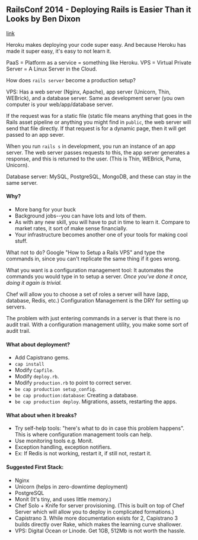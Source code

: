 ## RailsConf 2014 - Deploying Rails is Easier Than it Looks by Ben Dixon
[link](https://www.youtube.com/watch?v=hTofBnxyBUU)

Heroku makes deploying your code super easy. And because Heroku has made it super easy, it's easy to not learn it.

PaaS = Platform as a service = something like Heroku. VPS = Virtual Private Server = A Linux Server in the Cloud.

How does `rails server` become a production setup?

VPS: Has a web server (Nginx, Apache), app server (Unicorn, Thin, WEBrick), and a database server. Same as development server (you own computer is your web/app/database server.

If the request was for a static file (static file means anything that goes in the Rails asset pipeline or anything you might find in `public`, the web server will send that file directly. If that request is for a dynamic page, then it will get passed to an app sever.

When you run `rails s` in development, you run an instance of an app server. The web server passes requests to this, the app server generates a response, and this is returned to the user. (This is Thin, WEBrick, Puma, Unicorn).

Database server: MySQL, PostgreSQL, MongoDB, and these can stay in the same server.

#### Why?

- More bang for your buck
- Background jobs--you can have lots and lots of them.
- As with any new skill, you will have to put in time to learn it. Compare to market rates, it sort of make sense financially.
- Your infrastructure becomes another one of your tools for making cool stuff.

What not to do? Google "How to Setup a Rails VPS" and type the commands in, since you can't replicate the same thing if it goes wrong.

What you want is a configuration management tool: It automates the commands you would type in to setup a server. *Once you've done it once, doing it again is trivial.*

Chef will allow you to choose a set of roles a server will have (app, database, Redis, etc.) Configuration Management is the DRY for setting up servers.

The problem with just entering commands in a server is that there is no audit trail. With a configuration management utility, you make some sort of audit trail.

#### What about deployment?

- Add Capistrano gems.
- `cap install`
- Modify `Capfile`.
- Modify `deploy.rb`.
- Modify `production.rb` to point to correct server.
- `be cap production setup_config`.
- `be cap production:database`: Creating a database.
- `be cap production deploy`. Migrations, assets, restarting the apps.

#### What about when it breaks?

- Try self-help tools: "here's what to do in case this problem happens". This is where configuration management tools can help.
- Use monitoring tools e.g. Monit.
- Exception handling, exception notifiers.
- Ex: If Redis is not working, restart it, if still not, restart it.

#### Suggested First Stack:

- Nginx
- Unicorn (helps in zero-downtime deployment)
- PostgreSQL
- Monit (It's tiny, and uses little memory.)
- Chef Solo + Knife for server provisioning. (This is built on top of Chef Server which will allow you to deploy in complicated formations.)
- Capistrano 3. While more documentation exists for 2, Capistrano 3 builds directly over Rake, which makes the learning curve shallower.
- VPS: Digital Ocean or Linode. Get 1GB, 512Mb is not worth the hassle.

